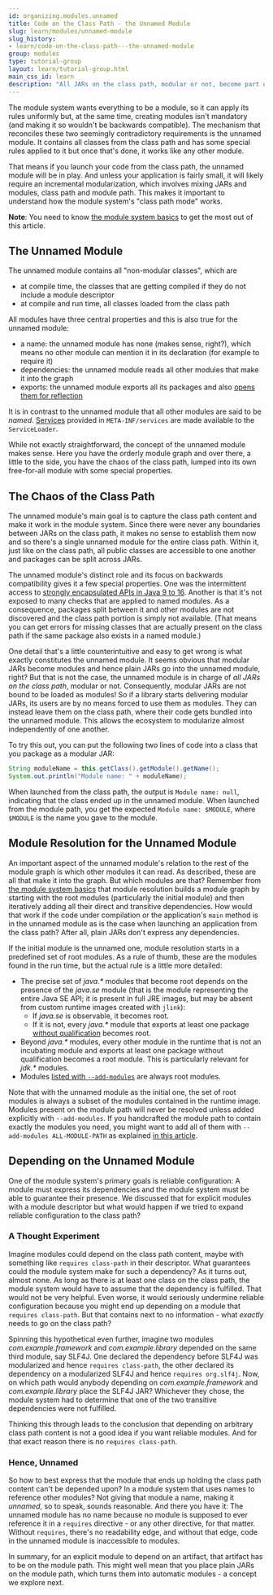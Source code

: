 ```yaml
---
id: organizing.modules.unnamed
title: Code on the Class Path - the Unnamed Module
slug: learn/modules/unnamed-module
slug_history:
- learn/code-on-the-class-path---the-unnamed-module
group: modules
type: tutorial-group
layout: learn/tutorial-group.html
main_css_id: learn
description: "All JARs on the class path, modular or not, become part of the unnamed module. This makes 'everything a module', while the chaos of the class path can live on."
---
```


The module system wants everything to be a module, so it can apply its rules uniformly but, at the same time, creating modules isn't mandatory (and making it so wouldn't be backwards compatible).
The mechanism that reconciles these two seemingly contradictory requirements is the unnamed module.
It contains all classes from the class path and has some special rules applied to it but once that's done, it works like any other module.

That means if you launch your code from the class path, the unnamed module will be in play.
And unless your application is fairly small, it will likely require an incremental modularization, which involves mixing JARs and modules, class path and module path.
This makes it important to understand how the module system's "class path mode" works.

**Note**:
You need to know [the module system basics](id:organizing.modules.intro) to get the most out of this article.


## The Unnamed Module

The unnamed module contains all "non-modular classes", which are

* at compile time, the classes that are getting compiled if they do not include a module descriptor
* at compile and run time, all classes loaded from the class path

All modules have three central properties and this is also true for the unnamed module:

* a name: the unnamed module has none (makes sense, right?), which means no other module can mention it in its declaration (for example to require it)
* dependencies: the unnamed module reads all other modules that make it into the graph
* exports: the unnamed module exports all its packages and also [opens them for reflection](id:organizing.modules.reflection)

It is in contrast to the unnamed module that all other modules are said to be _named_.
[Services](id:organizing.modules.services) provided in `META-INF/services` are made available to the `ServiceLoader`.

While not exactly straightforward, the concept of the unnamed module makes sense.
Here you have the orderly module graph and over there, a little to the side, you have the chaos of the class path, lumped into its own free-for-all module with some special properties.


## The Chaos of the Class Path

The unnamed module's main goal is to capture the class path content and make it work in the module system.
Since there were never any boundaries between JARs on the class path, it makes no sense to establish them now and so there's a single unnamed module for the entire class path.
Within it, just like on the class path, all public classes are accessible to one another and packages can be split across JARs.

The unnamed module's distinct role and its focus on backwards compatibility gives it a few special properties.
One was the intermittent access to [strongly encapsulated APIs in Java 9 to 16](id:organizing.modules.strongencaps).
Another is that it's not exposed to many checks that are applied to named modules.
As a consequence, packages split between it and other modules are not discovered and the class path portion is simply not available.
(That means you can get errors for missing classes that are actually present on the class path if the same package also exists in a named module.)

One detail that's a little counterintuitive and easy to get wrong is what exactly constitutes the unnamed module.
It seems obvious that modular JARs become modules and hence plain JARs go into the unnamed module, right?
But that is not the case, the unnamed module is in charge of _all JARs on the class path_, modular or not.
Consequently, modular JARs are not bound to be loaded as modules!
So if a library starts delivering modular JARs, its users are by no means forced to use them as modules.
They can instead leave them on the class path, where their code gets bundled into the unnamed module.
This allows the ecosystem to modularize almost independently of one another.

To try this out, you can put the following two lines of code into a class that you package as a modular JAR:

```java
String moduleName = this.getClass().getModule().getName();
System.out.println("Module name: " + moduleName);
```

When launched from the class path, the output is `Module name: null`, indicating that the class ended up in the unnamed module.
When launched from the module path, you get the expected `Module name: $MODULE`, where `$MODULE` is the name you gave to the module.


## Module Resolution for the Unnamed Module

An important aspect of the unnamed module's relation to the rest of the module graph is which other modules it can read.
As described, these are all that make it into the graph.
But which modules are that?
Remember from [the module system basics](id:organizing.modules.intro) that module resolution builds a module graph by starting with the root modules (particularly the initial module) and then iteratively adding all their direct and transitive dependencies.
How would that work if the code under compilation or the application's `main` method is in the unnamed module as is the case when launching an application from the class path?
After all, plain JARs don't express any dependencies.

If the initial module is the unnamed one, module resolution starts in a predefined set of root modules.
As a rule of thumb, these are the modules found in the run time, but the actual rule is a little more detailed:

* The precise set of _java.*_ modules that become root depends on the presence of the _java.se_ module (that is the module representing the entire Java SE API; it is present in full JRE images, but may be absent from custom runtime images created with `jlink`):
	* If _java.se_ is observable, it becomes root.
	* If it is not, every _java.*_ module that exports at least one package [without qualification](id:organizing.modules.qualifiedexports) becomes root.
* Beyond _java.*_ modules, every other module in the runtime that is not an incubating module and exports at least one package without qualification becomes a root module.
  This is particularly relevant for _jdk.*_ modules.
* Modules [listed with `--add-modules`](id:organizing.modules.addreads) are always root modules.

Note that with the unnamed module as the initial one, the set of root modules is always a subset of the modules contained in the runtime image.
Modules present on the module path will never be resolved unless added explicitly with `--add-modules`.
If you handcrafted the module path to contain exactly the modules you need, you might want to add all of them with `--add-modules ALL-MODULE-PATH` as explained [in this article](id:organizing.modules.addreads).


## Depending on the Unnamed Module

One of the module system's primary goals is reliable configuration:
A module must express its dependencies and the module system must be able to guarantee their presence.
We discussed that for explicit modules with a module descriptor but what would happen if we tried to expand reliable configuration to the class path?

### A Thought Experiment

Imagine modules could depend on the class path content, maybe with something like `requires class-path` in their descriptor.
What guarantees could the module system make for such a dependency?
As it turns out, almost none.
As long as there is at least one class on the class path, the module system would have to assume that the dependency is fulfilled.
That would not be very helpful.
Even worse, it would seriously undermine reliable configuration because you might end up depending on a module that `requires class-path`.
But that contains next to no information - what _exactly_ needs to go on the class path?

Spinning this hypothetical even further, imagine two modules _com.example.framework_ and _com.example.library_ depended on the same third module, say SLF4J.
One declared the dependency before SLF4J was modularized and hence `requires class-path`, the other declared its dependency on a modularized SLF4J and hence `requires org.slf4j`.
Now, on which path would anybody depending on _com.example.framework_ and _com.example.library_ place the SLF4J JAR?
Whichever they chose, the module system had to determine that one of the two transitive dependencies were not fulfilled.

Thinking this through leads to the conclusion that depending on arbitrary class path content is not a good idea if you want reliable modules.
And for that exact reason there is no `requires class-path`.

### Hence, Unnamed

So how to best express that the module that ends up holding the class path content can't be depended upon?
In a module system that uses names to reference other modules?
Not giving that module a name, making it _unnamed_, so to speak, sounds reasonable.
And there you have it:
The unnamed module has no name because no module is supposed to ever reference it in a `requires` directive - or any other directive, for that matter.
Without `requires`, there's no readability edge, and without that edge, code in the unnamed module is inaccessible to modules.

In summary, for an explicit module to depend on an artifact, that artifact has to be on the module path.
This might well mean that you place plain JARs on the module path, which turns them into automatic modules - a concept we explore next.
